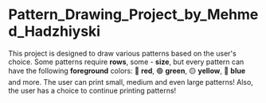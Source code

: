 # Pattern_Drawing_Project_by_Mehmed_Hadzhiyski
This project is designed to draw various patterns based on the user's choice.
Some patterns require **rows**, some - **size**, but every pattern can have the following **foreground** colors: 🔴 **red**, 🟢 **green**, 🟡 **yellow**, 🔵 **blue** and more.
The user can print small, medium and even large patterns! Also, the user has a choice to continue printing patterns!
